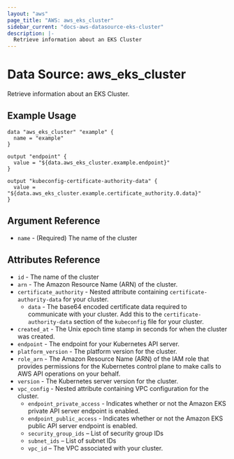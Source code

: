 ```yaml
---
layout: "aws"
page_title: "AWS: aws_eks_cluster"
sidebar_current: "docs-aws-datasource-eks-cluster"
description: |-
  Retrieve information about an EKS Cluster
---
```


# Data Source: aws_eks_cluster

Retrieve information about an EKS Cluster.

## Example Usage

```hcl
data "aws_eks_cluster" "example" {
  name = "example"
}

output "endpoint" {
  value = "${data.aws_eks_cluster.example.endpoint}"
}

output "kubeconfig-certificate-authority-data" {
  value = "${data.aws_eks_cluster.example.certificate_authority.0.data}"
}
```

## Argument Reference

* `name` - (Required) The name of the cluster

## Attributes Reference

* `id` - The name of the cluster
* `arn` - The Amazon Resource Name (ARN) of the cluster.
* `certificate_authority` - Nested attribute containing `certificate-authority-data` for your cluster.
  * `data` - The base64 encoded certificate data required to communicate with your cluster. Add this to the `certificate-authority-data` section of the `kubeconfig` file for your cluster.
* `created_at` - The Unix epoch time stamp in seconds for when the cluster was created.
* `endpoint` - The endpoint for your Kubernetes API server.
* `platform_version` - The platform version for the cluster.
* `role_arn` - The Amazon Resource Name (ARN) of the IAM role that provides permissions for the Kubernetes control plane to make calls to AWS API operations on your behalf.
* `version` - The Kubernetes server version for the cluster.
* `vpc_config` - Nested attribute containing VPC configuration for the cluster.
  * `endpoint_private_access` - Indicates whether or not the Amazon EKS private API server endpoint is enabled.
  * `endpoint_public_access` - Indicates whether or not the Amazon EKS public API server endpoint is enabled.
  * `security_group_ids` – List of security group IDs
  * `subnet_ids` – List of subnet IDs
  * `vpc_id` – The VPC associated with your cluster.
